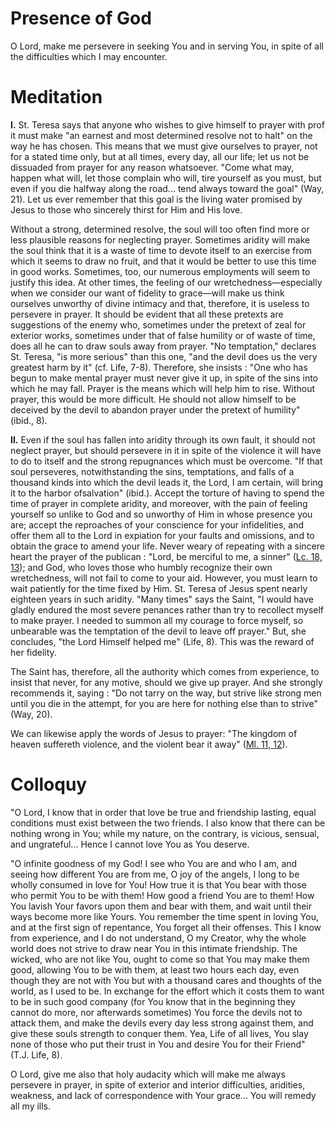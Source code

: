 # Presence of God

O Lord, make me persevere in seeking You and in serving You, in spite of all the difficulties which I may encounter.

# Meditation

**I.** St. Teresa says that anyone who wishes to give himself to prayer with prof it must make "an earnest and most determined resolve not to halt" on the way he has chosen. This means that we must give ourselves to prayer, not for a stated time only, but at all times, every day, all our life; let us not be dissuaded from prayer for any reason whatsoever. "Come what may, happen what will, let those complain who will, tire yourself as you must, but even if you die halfway along the road... tend always toward the goal" (Way, 21). Let us ever remember that this goal is the living water promised by Jesus to those who sincerely thirst for Him and His love.

Without a strong, determined resolve, the soul will too often find more or less plausible reasons for neglecting prayer. Sometimes aridity will make the soul think that it is a waste of time to devote itself to an exercise from which it seems to draw no fruit, and that it would be better to use this time in good works. Sometimes, too, our numerous employments will seem to justify this idea. At other times, the feeling of our wretchedness—especially when we consider our want of fidelity to grace—will make us think ourselves unworthy of divine intimacy and that, therefore, it is useless to persevere in prayer. It should be evident that all these pretexts are suggestions of the enemy who, sometimes under the pretext of zeal for exterior works, sometimes under that of false humility or of waste of time, does all he can to draw souls away from prayer. "No temptation," declares St. Teresa, "is more serious" than this one, "and the devil does us the very greatest harm by it" (cf. Life, 7-8). Therefore, she insists : "One who has begun to make mental prayer must never give it up, in spite of the sins into which he may fall. Prayer is the means which will help him to rise. Without prayer, this would be more difficult. He should not allow himself to be deceived by the devil to abandon prayer under the pretext of humility" (ibid., 8).

**II.** Even if the soul has fallen into aridity through its own fault, it should not neglect prayer, but should persevere in it in spite of the violence it will have to do to itself and the strong repugnances which must be overcome. "If that soul perseveres, notwithstanding the sins, temptations, and falls of a thousand kinds into which the devil leads it, the Lord, I am certain, will bring it to the harbor ofsalvation" (ibid.). Accept the torture of having to spend the time of prayer in complete aridity, and moreover, with the pain of feeling yourself so unlike to God and so unworthy of Him in whose presence you are; accept the reproaches of your conscience for your infidelities, and offer them all to the Lord in expiation for your faults and omissions, and to obtain the grace to amend your life. Never weary of repeating with a sincere heart the prayer of the publican : "Lord, be merciful to me, a sinner" ([Lc. 18, 13](https://vulgata.online/bible/Lc.18?ed=DR2&vfn=DR2.Lc.18.13:vs)); and God, who loves those who humbly recognize their own wretchedness, will not fail to come to your aid. However, you must learn to wait patiently for the time fixed by Him. St. Teresa of Jesus spent nearly eighteen years in such aridity. "Many times" says the Saint, "I would have gladly endured the most severe penances rather than try to recollect myself to make prayer. I needed to summon all my courage to force myself, so unbearable was the temptation of the devil to leave off prayer." But, she concludes, "the Lord Himself helped me" (Life, 8). This was the reward of her fidelity.

The Saint has, therefore, all the authority which comes from experience, to insist that never, for any motive, should we give up prayer. And she strongly recommends it, saying : "Do not tarry on the way, but strive like strong men until you die in the attempt, for you are here for nothing else than to strive" (Way, 20).

We can likewise apply the words of Jesus to prayer: "The kingdom of heaven suffereth violence, and the violent bear it away" ([Ml. 11, 12](https://vulgata.online/bible/Ml.11?ed=2.Ml.11.12:vs)).

# Colloquy

"O Lord, I know that in order that love be true and friendship lasting, equal conditions must exist between the two friends. I also know that there can be nothing wrong in You; while my nature, on the contrary, is vicious, sensual, and ungrateful... Hence I cannot love You as You deserve.

"O infinite goodness of my God! I see who You are and who I am, and seeing how different You are from me, O joy of the angels, I long to be wholly consumed in love for You! How true it is that You bear with those who permit You to be with them! How good a friend You are to them! How You lavish Your favors upon them and bear with them, and wait until their ways become more like Yours. You remember the time spent in loving You, and at the first sign of repentance, You forget all their offenses. This I know from experience, and I do not understand, O my Creator, why the whole world does not strive to draw near You in this intimate friendship. The wicked, who are not like You, ought to come so that You may make them good, allowing You to be with them, at least two hours each day, even though they are not with You but with a thousand cares and thoughts of the world, as I used to be. In exchange for the effort which it costs them to want to be in such good company (for You know that in the beginning they cannot do more, nor afterwards sometimes) You force the devils not to attack them, and make the devils every day less strong against them, and give these souls strength to conquer them. Yea, Life of all lives, You slay none of those who put their trust in You and desire You for their Friend" (T.J. Life, 8).

O Lord, give me also that holy audacity which will make me always persevere in prayer, in spite of exterior and interior difficulties, aridities, weakness, and lack of correspondence with Your grace... You will remedy all my ills.
